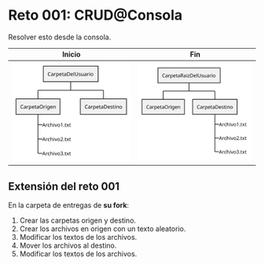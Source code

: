 # Reto 001: CRUD@Consola

Resolver esto desde la consola.

<div align=center>

|Inicio|Fin|
|-|-|
![](/images/modelosUML/modelosUML/treeINICIAL.svg)|![](/images/modelosUML/modelosUML/treeFINAL.svg)

</div>

## Extensión del reto 001

En la carpeta de entregas de **su fork**:

1. Crear las carpetas origen y destino.
1. Crear los archivos en origen con un texto aleatorio.
1. Modificar los textos de los archivos.
1. Mover los archivos al destino.
1. Modificar los textos de los archivos.
